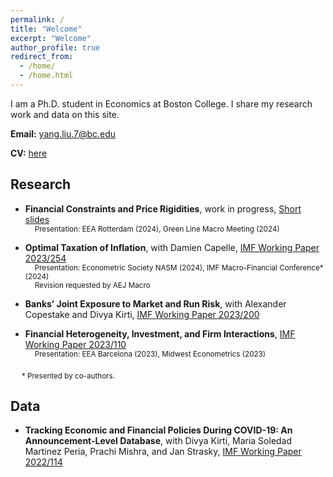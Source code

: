 ```yaml
---
permalink: /
title: "Welcome"
excerpt: "Welcome"
author_profile: true
redirect_from: 
  - /home/
  - /home.html
---
```


I am a Ph.D. student in Economics at Boston College. I share my research work and data on this site. 

**Email:** [yang.liu.7@bc.edu](mailto:yang.liu.7@bc.edu)

**CV:** [here](files/YL_CV_current.pdf)

## Research

* **Financial Constraints and Price Rigidities**, work in progress, [Short slides](files/Finance_Inflation_EEA2024_YL.pdf) <br>
<sub> &emsp;  Presentation: EEA Rotterdam (2024), Green Line Macro Meeting (2024) <sub>

* **Optimal Taxation of Inflation**, with Damien Capelle,  [IMF Working Paper 2023/254](https://www.imf.org/en/Publications/WP/Issues/2023/12/08/Optimal-Taxation-of-Inflation-542215)  <br>
<sub> &emsp;  Presentation: Econometric Society NASM (2024), IMF Macro-Financial Conference* (2024)  <br>
      &emsp;  Revision requested by AEJ Macro <sub>
  
* **Banks’ Joint Exposure to Market and Run Risk**, with Alexander Copestake and Divya Kirti,  [IMF Working Paper 2023/200](https://www.imf.org/en/Publications/WP/Issues/2023/09/23/Banks-Joint-Exposure-to-Market-and-Run-Risk-539390)

* **Financial Heterogeneity, Investment, and Firm Interactions**,  [IMF Working Paper 2023/110](https://www.imf.org/en/Publications/WP/Issues/2023/05/26/Financial-Heterogeneity-Investment-and-Firm-Interactions-533844)  <br>
<sub> &emsp;  Presentation: EEA Barcelona (2023), Midwest Econometrics (2023) <sub>


&emsp; <sub> * Presented by co-authors. </sub>


## Data
* **Tracking Economic and Financial Policies During COVID-19: An Announcement-Level Database**, with Divya Kirti, Maria Soledad Martinez Peria, Prachi Mishra, and Jan Strasky, [IMF Working Paper 2022/114](https://www.imf.org/en/Publications/WP/Issues/2022/06/03/Tracking-Economic-and-Financial-Policies-During-COVID-19-An-Announcement-Level-Database-518896)



